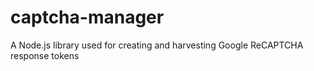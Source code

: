 # captcha-manager
A Node.js library used for creating and harvesting Google ReCAPTCHA response tokens
